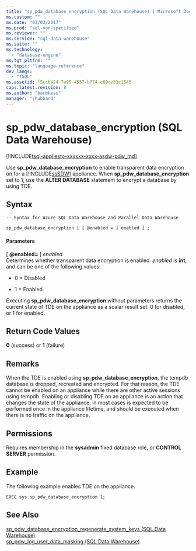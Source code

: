 ```yaml
---
title: "sp_pdw_database_encryption (SQL Data Warehouse) | Microsoft Docs"
ms.custom: ""
ms.date: "03/03/2017"
ms.prod: "sql-non-specified"
ms.reviewer: ""
ms.service: "sql-data-warehouse"
ms.suite: ""
ms.technology: 
  - "database-engine"
ms.tgt_pltfrm: ""
ms.topic: "language-reference"
dev_langs: 
  - "TSQL"
ms.assetid: f5ccb424-7a95-4557-b774-c69de33c1545
caps.latest.revision: 8
ms.author: "barbkess"
manager: "jhubbard"
---
```

# sp_pdw_database_encryption (SQL Data Warehouse)
[!INCLUDE[tsql-appliesto-xxxxxx-xxxx-asdw-pdw_md](../../../a9retired/includes/tsql-appliesto-xxxxxx-xxxx-asdw-pdw-md.md)]

  Use **sp_pdw_database_encryption** to enable transparent data encryption on for a [!INCLUDE[ssSDW](../../../a9retired/includes/sssdw-md.md)] appliance. When **sp_pdw_database_encryption** set to 1, use the **ALTER DATABASE** statement to encrypt a database by using TDE.  
  
## Syntax  
  
```tsql  
-- Syntax for Azure SQL Data Warehouse and Parallel Data Warehouse  
  
sp_pdw_database_encryption [ [ @enabled = ] enabled ] ;  
```  
  
#### Parameters  
 [ **@enabled=** ] *enabled*  
 Determines whether transparent data encryption is enabled. *enabled* is **int**, and can be one of the following values:  
  
-   0 = Disabled  
  
-   1 = Enabled  
  
 Executing **sp_pdw_database_encryption** without parameters returns the current state of TDE on the appliance as a scalar result set: 0 for disabled, or 1 for enabled.  
  
## Return Code Values  
 **0** (success) or **1** (failure)  
  
## Remarks  
 When the TDE is enabled using **sp_pdw_database_encryption**, the tempdb database is dropped, recreated and encrypted. For that reason, the TDE cannot be enabled on an appliance while there are other active sessions using tempdb. Enabling or disabling TDE on an appliance is an action that changes the state of the appliance, in most cases is expected to be performed once in the appliance lifetime, and should be executed when there is no traffic on the appliance.  
  
## Permissions  
 Requires membership in the **sysadmin** fixed database role, or **CONTROL SERVER** permission.  
  
## Example  
 The following example enables TDE on the appliance.  
  
```tsql  
EXEC sys.sp_pdw_database_encryption 1;  
```  
  
## See Also  
 [sp_pdw_database_encryption_regenerate_system_keys &#40;SQL Data Warehouse&#41;](../../../relational-databases/reference/system-stored-procedures/sp-pdw-database-encryption-regenerate-system-keys-sql-data-warehouse.md)   
 [sp_pdw_log_user_data_masking &#40;SQL Data Warehouse&#41;](../../../relational-databases/reference/system-stored-procedures/sp-pdw-log-user-data-masking-sql-data-warehouse.md)  
  
  
